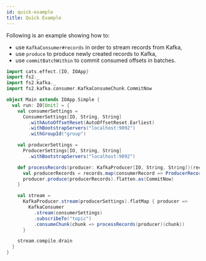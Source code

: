 ```yaml
---
id: quick-example
title: Quick Example
---
```


Following is an example showing how to:

- use `KafkaConsumer#records` in order to stream records from Kafka,
- use `produce` to produce newly created records to Kafka,
- use `commitBatchWithin` to commit consumed offsets in batches.

```scala mdoc
import cats.effect.{IO, IOApp}
import fs2._
import fs2.kafka._
import fs2.kafka.consumer.KafkaConsumeChunk.CommitNow

object Main extends IOApp.Simple {
  val run: IO[Unit] = {
    val consumerSettings =
      ConsumerSettings[IO, String, String]
        .withAutoOffsetReset(AutoOffsetReset.Earliest)
        .withBootstrapServers("localhost:9092")
        .withGroupId("group")

    val producerSettings =
      ProducerSettings[IO, String, String]
        .withBootstrapServers("localhost:9092")

    def processRecords(producer: KafkaProducer[IO, String, String])(records: Chunk[ConsumerRecord[String, String]]): IO[CommitNow] = {
      val producerRecords = records.map(consumerRecord => ProducerRecord("topic", consumerRecord.key, consumerRecord.value))
      producer.produce(producerRecords).flatten.as(CommitNow)
    }

    val stream =
      KafkaProducer.stream(producerSettings).flatMap { producer =>
        KafkaConsumer
          .stream(consumerSettings)
          .subscribeTo("topic")
          .consumeChunk(chunk => processRecords(producer)(chunk))
      }

    stream.compile.drain
  }
}
```
